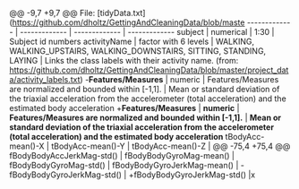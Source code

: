 @@ -9,7 +9,7 @@ File: [tidyData.txt](https://github.com/dholtz/GettingAndCleaningData/blob/maste
   ------------- | -------------  | ------------- | ------------- 
   subject       | numerical      | 1:30  	     | Subject id numbers
   activityName  | factor with 6 levels        | WALKING, WALKING\_UPSTAIRS, WALKING\_DOWNSTAIRS, SITTING, STANDING, LAYING | Links the class labels with their activity name. (from: https://github.com/dholtz/GettingAndCleaningData/blob/master/project_data/activity_labels.txt)
 -**Features/Measures** | numeric | Features/Measures are normalized and bounded within [-1,1]. | Mean or standard deviation of the triaxial acceleration from the accelerometer (total acceleration) and the estimated body acceleration
 +**Features/Measures** | **numeric** | **Features/Measures are normalized and bounded within [-1,1].** | **Mean or standard deviation of the triaxial acceleration from the accelerometer (total acceleration) and the estimated body acceleration**
  tBodyAcc-mean()-X |
  tBodyAcc-mean()-Y |
  tBodyAcc-mean()-Z |
 @@ -75,4 +75,4 @@ fBodyBodyAccJerkMag-std() |
  fBodyBodyGyroMag-mean() |
  fBodyBodyGyroMag-std() |
  fBodyBodyGyroJerkMag-mean() |
 -fBodyBodyGyroJerkMag-std() |
 +fBodyBodyGyroJerkMag-std() |x 
